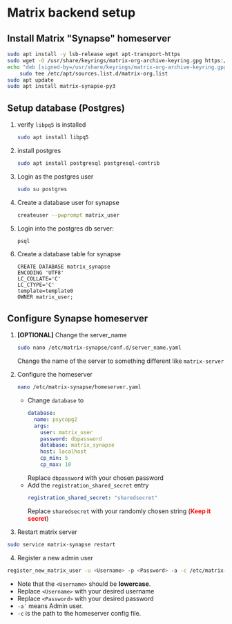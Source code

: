# Matrix backend setup

## Install Matrix "Synapse" homeserver

```bash
sudo apt install -y lsb-release wget apt-transport-https
sudo wget -O /usr/share/keyrings/matrix-org-archive-keyring.gpg https://packages.matrix.org/debian/matrix-org-archive-keyring.gpg
echo "deb [signed-by=/usr/share/keyrings/matrix-org-archive-keyring.gpg] https://packages.matrix.org/debian/ $(lsb_release -cs) main" |
    sudo tee /etc/apt/sources.list.d/matrix-org.list
sudo apt update
sudo apt install matrix-synapse-py3
```

## Setup database (Postgres)

1. verify ``libpq5`` is installed
    ```bash
    sudo apt install libpq5
    ```
2. install postgres
    ```bash
    sudo apt install postgresql postgresql-contrib
    ```
3. Login as the postgres user
    ```bash
    sudo su postgres
    ```
4. Create a database user for synapse
    ```bash
    createuser --pwprompt matrix_user
    ```
5. Login into the postgres db server:
    ```bash
    psql
    ```
6. Create a database table for synapse
    ```postgresql
    CREATE DATABASE matrix_synapse
    ENCODING 'UTF8'
    LC_COLLATE='C'
    LC_CTYPE='C'
    template=template0
    OWNER matrix_user;
    ```

## Configure Synapse homeserver

1. **[OPTIONAL]** Change the server_name
   ```bash
   sudo nano /etc/matrix-synapse/conf.d/server_name.yaml
   ```

   Change the name of the server to something different like ``matrix-server``

2. Configure the homeserver
   ```bash
   nano /etc/matrix-synapse/homeserver.yaml
   ```
   - Change ``database`` to
      ```yaml
      database:
        name: psycopg2
        args:
          user: matrix_user
          password: dbpassword
          database: matrix_synapse
          host: localhost
          cp_min: 5
          cp_max: 10
      ```
      Replace ``dbpassword`` with your chosen password
   - Add the ``registration_shared_secret`` entry
      ```yaml
      registration_shared_secret: "sharedsecret"
      ```
      Replace ``sharedsecret`` with your randomly chosen string (<span style="color: red; font-weight: bold">Keep it secret</span>)
3. Restart matrix server
```bash
sudo service matrix-synapse restart
```
4. Register a new admin user
```bash
register_new_matrix_user -u <Username> -p <Password> -a -c /etc/matrix-synapse/homeserver.yaml
```
- Note that the ``<Username>`` should be **lowercase**.
- Replace ``<Username>`` with your desired username
- Replace ``<Password>`` with your desired password
- ``-a´`` means Admin user.
- ``-c`` is the path to the homeserver config file.